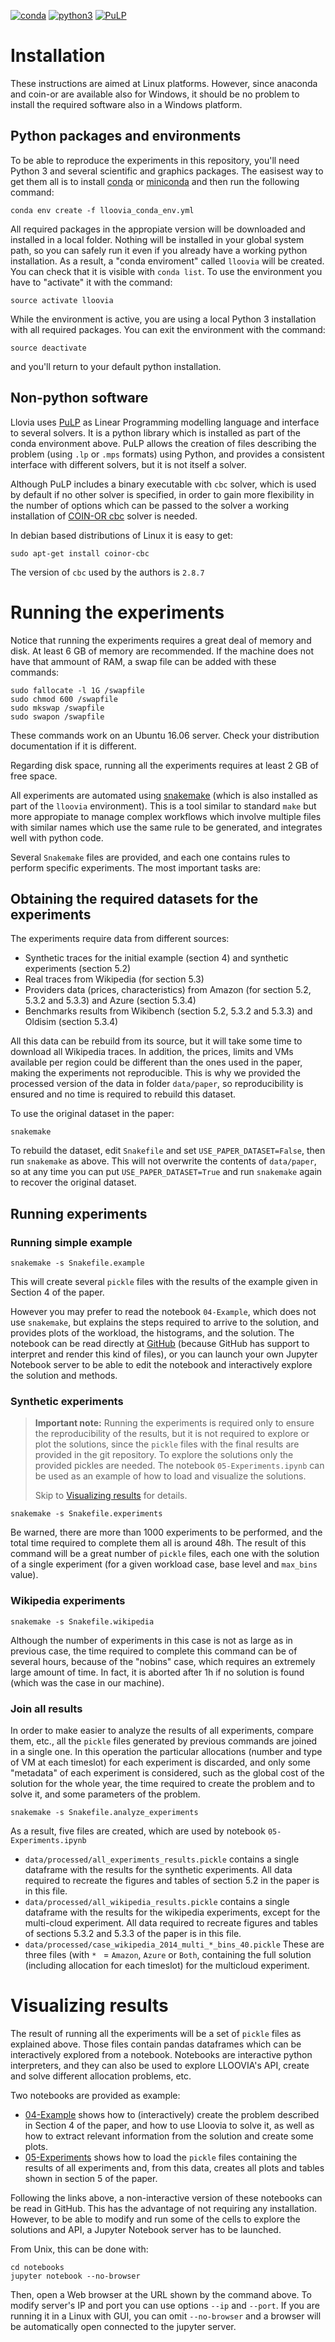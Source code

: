 [![conda](https://img.shields.io/badge/install%20with-conda-brightgreen.svg?style=flat-square)](https://www.continuum.io/downloads)  [ ![python3](https://img.shields.io/badge/python-3-blue.svg?style=flat-square)](https://www.python.org/download/releases/3.0/)  [ ![PuLP](https://img.shields.io/badge/PuLP-≥1.6.0-blue.svg?style=flat-square)](https://pythonhosted.org/PuLP/)

# Installation

These instructions are aimed at Linux platforms. However, since anaconda and coin-or are available also for Windows, it should be no problem to install the required software also in a Windows platform.

## Python packages and environments

To be able to reproduce the experiments in this repository, you'll need Python 3 and several scientific and graphics packages. The easisest way to get them all is to install [conda][1] or [miniconda][2] and then run the following command:

```
conda env create -f lloovia_conda_env.yml
```

All required packages in the appropiate version will be downloaded and installed in a local folder. Nothing will be installed in your global system path, so you can safely run it even if you already have a working python installation. As a result, a "conda enviroment" called `lloovia` will be created.  You can check that it is visible with `conda list`. To use the environment you have to "activate" it with the command:

```
source activate lloovia
```

While the environment is active, you are using a local Python 3 installation with all required packages. You can exit the environment with the command:

```
source deactivate
```

and you'll return to your default python installation.

## Non-python software

Llovia uses [PuLP][] as Linear Programming modelling language and interface to several solvers. It is a python library which is installed as part of the conda environment above. PuLP allows the creation of files describing the problem (using `.lp`  or `.mps` formats) using Python, and provides a consistent interface with different solvers, but it is not itself a solver.

Although PuLP includes a binary executable with `cbc` solver, which is used by default if no other solver is specified, in order to gain more flexibility in the number of options which can be passed to the solver a working installation of [COIN-OR cbc][cbc] solver is needed.

In debian based distributions of Linux it is easy to get:

```
sudo apt-get install coinor-cbc
```

The version of `cbc` used by the authors is `2.8.7`


# Running the experiments

Notice that running the experiments requires a great deal of memory and disk. At least 6 GB of memory are recommended. If the machine does not have that ammount of RAM, a swap file can be added with these commands:

```
sudo fallocate -l 1G /swapfile
sudo chmod 600 /swapfile
sudo mkswap /swapfile
sudo swapon /swapfile
```

These commands work on an Ubuntu 16.06 server. Check your distribution documentation if it is different.

Regarding disk space, running all the experiments requires at least 2 GB of free space.

All experiments are automated using [snakemake][3] (which is also installed as part of the `lloovia` environment). This is a tool similar to standard `make` but more appropiate to manage complex workflows which involve multiple files with similar names which use the same rule to be generated, and integrates well with python code.

Several `Snakemake` files are provided, and each one contains rules to perform specific experiments. The most important tasks are:

## Obtaining the required datasets for the experiments

The experiments require data from different sources: 

* Synthetic traces for the initial example (section 4) and synthetic experiments (section 5.2)
* Real traces from Wikipedia (for section 5.3)
* Providers data (prices, characteristics) from Amazon (for section 5.2, 5.3.2 and 5.3.3) and Azure (section 5.3.4)
* Benchmarks results from Wikibench (section 5.2, 5.3.2 and 5.3.3) and Oldisim (section 5.3.4)

All this data can be rebuild from its source, but it will take some time to download all Wikipedia traces. In addition, the prices, limits and VMs available per region could be different than the ones used in the paper, making the experiments not reproducible. This is why we provided the processed version of the data in folder `data/paper`, so reproducibility is ensured and no time is required to rebuild this dataset.

To use the original dataset in the paper:

```
snakemake
```

To rebuild the dataset, edit `Snakefile` and set `USE_PAPER_DATASET=False`, then run `snakemake` as above. This will not overwrite the contents of `data/paper`, so at any time you can put `USE_PAPER_DATASET=True` and run `snakemake` again to recover the original dataset.

## Running experiments

### Running simple example

```
snakemake -s Snakefile.example
```

This will create several `pickle` files with the results of the example given in Section 4 of the paper.

However you may prefer to read the notebook `04-Example`, which does not use `snakemake`, but explains the steps required to arrive to the solution, and provides plots of the workload, the histograms, and the solution. The notebook can be read directly at [GitHub][4] (because GitHub has support to interpret and render this kind of files), or you can launch your own Jupyter Notebook server to be able to edit the notebook and interactively explore the solution and methods.

### Synthetic experiments

> **Important note:** Running the experiments is required only to ensure the reproducibility of the results, but it is not required to explore or plot the solutions, since the `pickle` files with the final results are provided in the git repository. To explore the solutions only the provided pickles are needed. The notebook `05-Experiments.ipynb` can be used as an example of how to load and visualize the solutions. 
>
> Skip to [Visualizing results](#visualizing-results) for details.

```
snakemake -s Snakefile.experiments
```

Be warned, there are more than 1000 experiments to be performed, and the total time required to complete them all is around 48h. The result of this command will be a great number of `pickle` files, each one with the solution of a single experiment (for a given workload case, base level  and `max_bins` value).

### Wikipedia experiments

```
snakemake -s Snakefile.wikipedia
```

Although the number of experiments in this case is not as large as in previous case, the time required to complete this command can be of several hours, because of the "nobins" case, which requires an extremely large amount of time. In fact, it is aborted after 1h if no solution is found (which was the case in our machine).

### Join all results

In order to make easier to analyze the results of all experiments, compare them, etc., all the `pickle` files generated by previous commands are joined in a single one. In this operation the particular allocations (number and type of VM at each timeslot) for each experiment is discarded, and only some "metadata" of each experiment is considered, such as the global cost of the solution for the whole year, the time required to create the problem and to solve it, and some parameters of the problem.

```
snakemake -s Snakefile.analyze_experiments
```

As a result, five files are created, which are used by notebook `05-Experiments.ipynb`

* `data/processed/all_experiments_results.pickle` contains a single dataframe with the results for the synthetic experiments. All data required to recreate the figures and tables of section 5.2 in the paper is in this file. 
* `data/processed/all_wikipedia_results.pickle` contains a single dataframe with the results for the wikipedia experiments, except for the multi-cloud experiment. All data required to recreate figures and tables of sections 5.3.2 and 5.3.3 of the paper is in this file.
* `data/processed/case_wikipedia_2014_multi_*_bins_40.pickle` These are three files (with `* ` = `Amazon`, `Azure` or `Both`, containing the full solution (including allocation for each timeslot) for the multicloud experiment.

# Visualizing results

The result of running all the experiments will be a set of `pickle` files as explained above. Those files contain pandas dataframes which can be interactively explored from a notebook. Notebooks are interactive python interpreters, and they can also be used to explore LLOOVIA's API, create and solve different allocation problems, etc.

Two notebooks are provided as example:

* [04-Example](notebooks/04-Example.ipynb) shows how to (interactively) create the problem described in Section 4 of the paper, and how to use Lloovia to solve it, as well as how to extract relevant information from the solution and create some plots.
* [05-Experiments](notebooks/05-Experiments.ipynb) shows how to load the `pickle` files containing the results of all experiments and, from this data, creates all plots and tables shown in section 5 of the paper.

Following the links above, a non-interactive version of these notebooks can be read in GitHub. This has the advantage of not requiring any installation. However, to be able to modify and run some of the cells to explore the solutions and API, a Jupyter Notebook server has to be launched.

From Unix, this can be done with:

```
cd notebooks
jupyter notebook --no-browser
```

Then, open a Web browser at the URL shown by the command above. To modify server's IP and port you can use options `--ip` and `--port`. If you are running it in a Linux with GUI, you can omit `--no-browser` and a browser will be automatically open connected to the jupyter server.

[1]: https://www.continuum.io/downloads
[2]: http://conda.pydata.org/miniconda.html
[3]: https://bitbucket.org/snakemake/snakemake/wiki/Home
[4]: https://github.com/asi-uniovi/lloovia/tree/master/notebooks
[PuLP]: https://pythonhosted.org/PuLP/
[cbc]: https://projects.coin-or.org/Cbc

